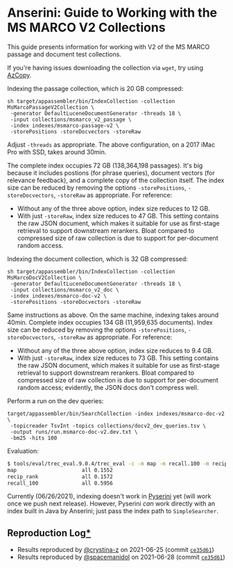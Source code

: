 # Anserini: Guide to Working with the MS MARCO V2 Collections

This guide presents information for working with V2 of the MS MARCO passage and document test collections.

If you're having issues downloading the collection via `wget`, try using [AzCopy](https://docs.microsoft.com/en-us/azure/storage/common/storage-use-azcopy-v10).

Indexing the passage collection, which is 20 GB compressed:

```
sh target/appassembler/bin/IndexCollection -collection MsMarcoPassageV2Collection \
 -generator DefaultLuceneDocumentGenerator -threads 18 \
 -input collections/msmarco_v2_passage \
 -index indexes/msmarco-passage-v2 \
 -storePositions -storeDocvectors -storeRaw
```

Adjust `-threads` as appropriate.
The above configuration, on a 2017 iMac Pro with SSD, takes around 30min.

The complete index occupies 72 GB (138,364,198 passages).
It's big because it includes postions (for phrase queries), document vectors (for relevance feedback), and a complete copy of the collection itself.
The index size can be reduced by removing the options `-storePositions`, `-storeDocvectors`, `-storeRaw` as appropriate.
For reference:

+ Without any of the three above option, index size reduces to 12 GB.
+ With just `-storeRaw`, index size reduces to 47 GB. This setting contains the raw JSON document, which makes it suitable for use as first-stage retrieval to support downstream rerankers. Bloat compared to compressed size of raw collection is due to support for per-document random access.

Indexing the document collection, which is 32 GB compressed:

```
sh target/appassembler/bin/IndexCollection -collection MsMarcoDocV2Collection \
 -generator DefaultLuceneDocumentGenerator -threads 18 \
 -input collections/msmarco_v2_doc \
 -index indexes/msmarco-doc-v2 \
 -storePositions -storeDocvectors -storeRaw
```

Same instructions as above.
On the same machine, indexing takes around 40min.
Complete index occupies 134 GB (11,959,635 documents).
Index size can be reduced by removing the options `-storePositions`, `-storeDocvectors`, `-storeRaw` as appropriate.
For reference:

+ Without any of the three above option, index size reduces to 9.4 GB.
+ With just `-storeRaw`, index size reduces to 73 GB. This setting contains the raw JSON document, which makes it suitable for use as first-stage retrieval to support downstream rerankers. Bloat compared to compressed size of raw collection is due to support for per-document random access; evidently, the JSON docs don't compress well.

Perform a run on the dev queries:

```
target/appassembler/bin/SearchCollection -index indexes/msmarco-doc-v2 \
 -topicreader TsvInt -topics collections/docv2_dev_queries.tsv \
 -output runs/run.msmarco-doc-v2.dev.txt \
 -bm25 -hits 100
```

Evaluation:

```bash
$ tools/eval/trec_eval.9.0.4/trec_eval -c -m map -m recall.100 -m recip_rank collections/docv2_dev_qrels.uniq.tsv runs/run.msmarco-doc-v2.dev.txt
map                   	all	0.1552
recip_rank            	all	0.1572
recall_100            	all	0.5956
```

Currently (06/26/2021), indexing doesn't work in [Pyserini](http://pyserini.io/) yet (will work once we push next release).
However, Pyserini _can_ work directly with an index built in Java by Anserini; just pass the index path to `SimpleSearcher`.


## Reproduction Log[*](reproducibility.md)
+ Results reproduced by [@crystina-z](https://github.com/crystina-z) on 2021-06-25 (commit [`ce35d61`](https://github.com/castorini/anserini/commit/ce35d61455d5943e164e31880e517ce091fded66))
+  Results reproduced by [@spacemanidol](https://github.com/spacemanidol) on 2021-06-28 (commit [`ce35d61`](https://github.com/castorini/anserini/commit/ce35d61455d5943e164e31880e517ce091fded66))
